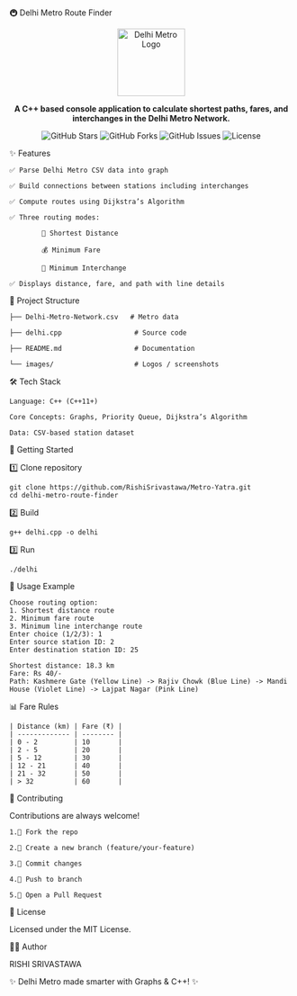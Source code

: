🚇 Delhi Metro Route Finder
<p align="center"> <img src="./images/logo/train.png" width="120" alt="Delhi Metro Logo"> </p> <p align="center"> <b>A C++ based console application to calculate shortest paths, fares, and interchanges in the Delhi Metro Network.</b> </p> <p align="center"> <!-- Badges --> <img src="https://img.shields.io/github/stars/your-username/delhi-metro-route-finder?style=for-the-badge&logo=github" alt="GitHub Stars"> <img src="https://img.shields.io/github/forks/your-username/delhi-metro-route-finder?style=for-the-badge&logo=github" alt="GitHub Forks"> <img src="https://img.shields.io/github/issues/your-username/delhi-metro-route-finder?style=for-the-badge&logo=github" alt="GitHub Issues"> <img src="https://img.shields.io/github/license/your-username/delhi-metro-route-finder?style=for-the-badge" alt="License"> </p>
✨ Features

    ✅ Parse Delhi Metro CSV data into graph
    
    ✅ Build connections between stations including interchanges
    
    ✅ Compute routes using Dijkstra’s Algorithm
    
    ✅ Three routing modes:
    
            📏 Shortest Distance
      
            💰 Minimum Fare
      
            🔄 Minimum Interchange
      
    ✅ Displays distance, fare, and path with line details


📂 Project Structure

    ├── Delhi-Metro-Network.csv   # Metro data
    
    ├── delhi.cpp                  # Source code
    
    ├── README.md                  # Documentation
    
    └── images/                    # Logos / screenshots

    
🛠️ Tech Stack

    Language: C++ (C++11+)
    
    Core Concepts: Graphs, Priority Queue, Dijkstra’s Algorithm
    
    Data: CSV-based station dataset
    
🚀 Getting Started

1️⃣ Clone repository

    git clone https://github.com/RishiSrivastawa/Metro-Yatra.git
    cd delhi-metro-route-finder

2️⃣ Build

    g++ delhi.cpp -o delhi

3️⃣ Run

    ./delhi


📖 Usage Example

    Choose routing option:
    1. Shortest distance route
    2. Minimum fare route
    3. Minimum line interchange route
    Enter choice (1/2/3): 1
    Enter source station ID: 2
    Enter destination station ID: 25
    
    Shortest distance: 18.3 km
    Fare: Rs 40/-
    Path: Kashmere Gate (Yellow Line) -> Rajiv Chowk (Blue Line) -> Mandi House (Violet Line) -> Lajpat Nagar (Pink Line)


📊 Fare Rules
    
    | Distance (km) | Fare (₹) |
    | ------------- | -------- |
    | 0 - 2         | 10       |
    | 2 - 5         | 20       |
    | 5 - 12        | 30       |
    | 12 - 21       | 40       |
    | 21 - 32       | 50       |
    | > 32          | 60       |


🤝 Contributing

Contributions are always welcome!

    1.🍴 Fork the repo
    
    2.🌿 Create a new branch (feature/your-feature)
    
    3.💾 Commit changes
    
    4.🚀 Push to branch
    
    5.🔁 Open a Pull Request


📜 License

  Licensed under the MIT License.

👨‍💻 Author

  RISHI SRIVASTAWA


✨ Delhi Metro made smarter with Graphs & C++! ✨
